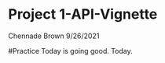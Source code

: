 Project 1-API-Vignette
================
Chennade Brown
9/26/2021

\#Practice Today is going good. Today.

